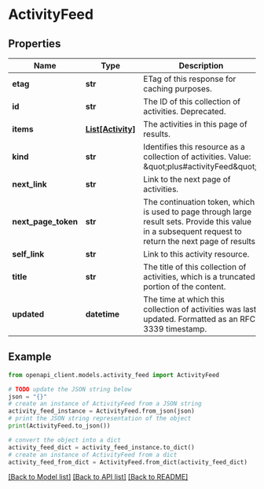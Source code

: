 # ActivityFeed


## Properties

Name | Type | Description | Notes
------------ | ------------- | ------------- | -------------
**etag** | **str** | ETag of this response for caching purposes. | [optional] 
**id** | **str** | The ID of this collection of activities. Deprecated. | [optional] 
**items** | [**List[Activity]**](Activity.md) | The activities in this page of results. | [optional] 
**kind** | **str** | Identifies this resource as a collection of activities. Value: \&quot;plus#activityFeed\&quot;. | [optional] [default to 'plus#activityFeed']
**next_link** | **str** | Link to the next page of activities. | [optional] 
**next_page_token** | **str** | The continuation token, which is used to page through large result sets. Provide this value in a subsequent request to return the next page of results. | [optional] 
**self_link** | **str** | Link to this activity resource. | [optional] 
**title** | **str** | The title of this collection of activities, which is a truncated portion of the content. | [optional] 
**updated** | **datetime** | The time at which this collection of activities was last updated. Formatted as an RFC 3339 timestamp. | [optional] 

## Example

```python
from openapi_client.models.activity_feed import ActivityFeed

# TODO update the JSON string below
json = "{}"
# create an instance of ActivityFeed from a JSON string
activity_feed_instance = ActivityFeed.from_json(json)
# print the JSON string representation of the object
print(ActivityFeed.to_json())

# convert the object into a dict
activity_feed_dict = activity_feed_instance.to_dict()
# create an instance of ActivityFeed from a dict
activity_feed_from_dict = ActivityFeed.from_dict(activity_feed_dict)
```
[[Back to Model list]](../README.md#documentation-for-models) [[Back to API list]](../README.md#documentation-for-api-endpoints) [[Back to README]](../README.md)


